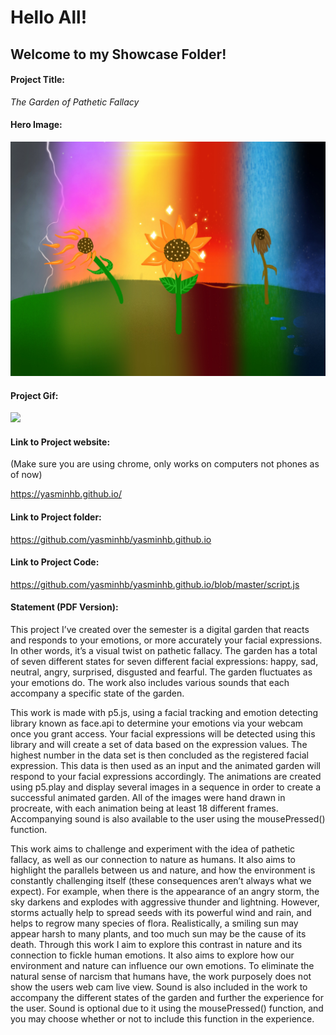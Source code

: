 # Hello All!

## Welcome to my Showcase Folder!

#### Project Title: 
*The Garden of Pathetic Fallacy*

#### Hero Image:
<img src=https://github.com/yasminhb/slavetothealgorithm/blob/master/SHOWCASE/Hero%20Image_Yasmin%20HB.jpg>

#### Project Gif:
<img src=https://github.com/yasminhb/slavetothealgorithm/blob/master/SHOWCASE/Project%20Gif.gif>

#### Link to Project website:

(Make sure you are using chrome, only works on computers not phones as of now)

https://yasminhb.github.io/

#### Link to Project folder:
https://github.com/yasminhb/yasminhb.github.io

#### Link to Project Code:
https://github.com/yasminhb/yasminhb.github.io/blob/master/script.js


#### Statement (PDF Version):
This project I’ve created over the semester is a digital garden that reacts and responds to your emotions, or more accurately your facial expressions. In other words, it’s a visual twist on pathetic fallacy. The garden has a total of seven different states for seven different facial expressions: happy, sad, neutral, angry, surprised, disgusted and fearful. The garden fluctuates as your emotions do. The work also includes various sounds that each accompany a specific state of the garden. 

This work is made with p5.js, using a facial tracking and emotion detecting library known as face.api to determine your emotions via your webcam once you grant access. Your facial expressions will be detected using this library and will create a set of data based on the expression values. The highest number in the data set is then concluded as the registered facial expression. This data is then used as an input and the animated garden will respond to your facial expressions accordingly. The animations are created using p5.play and display several images in a sequence in order to create a successful animated garden. All of the images were hand drawn in procreate, with each animation being at least 18 different frames. Accompanying sound is also available to the user using the mousePressed() function.

This work aims to challenge and experiment with the idea of pathetic fallacy, as well as our connection to nature as humans. It also aims to highlight the parallels between us and nature, and how the environment is constantly challenging itself (these consequences aren’t always what we expect). For example, when there is the appearance of an angry storm, the sky darkens and explodes with aggressive thunder and lightning. However, storms actually help to spread seeds with its powerful wind and rain, and helps to regrow many species of flora. Realistically, a smiling sun may appear harsh to many plants, and too much sun may be the cause of its death. Through this work I aim to explore this contrast in nature and its connection to fickle human emotions. It also aims to explore how our environment and nature can influence our own emotions. To eliminate the natural sense of narcism that humans have, the work purposely does not show the users web cam live view. Sound is also included in the work to accompany the different states of the garden and further the experience for the user. Sound is optional due to it using the mousePressed() function, and you may choose whether or not to include this function in the experience. 
